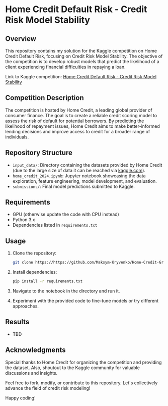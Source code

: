 # Home Credit Default Risk - Credit Risk Model Stability

## Overview

This repository contains my solution for the Kaggle competition on Home Credit Default Risk, focusing on Credit Risk Model Stability. The objective of the competition is to develop robust models that predict the likelihood of a client experiencing financial difficulties in repaying a loan.

Link to Kaggle competition: [Home Credit Default Risk - Credit Risk Model Stability](https://www.kaggle.com/competitions/home-credit-credit-risk-model-stability)

## Competition Description

The competition is hosted by Home Credit, a leading global provider of consumer finance. The goal is to create a reliable credit scoring model to assess the risk of default for potential borrowers. By predicting the likelihood of repayment issues, Home Credit aims to make better-informed lending decisions and improve access to credit for a broader range of individuals.

## Repository Structure

- `input_data/`: Directory containing the datasets provided by Home Credit (due to the large size of data it can be reached via [kaggle.com](https://www.kaggle.com/)).
- `home_credit_2024.ipynb`: Jupyter notebook showcasing the data exploration, feature engineering, model development, and evaluation.
- `submissions/`: Final model predictions submitted to Kaggle.

## Requirements

- GPU (otherwise update the code with CPU instead)
- Python 3.x
- Dependencies listed in `requirements.txt`

## Usage

1. Clone the repository:

   ```bash
   git clone https://https://github.com/Maksym-Kryvenko/Home-Credit-Group---Credit-Risk-Model-Stability.git
2. Install dependencies:

   ```bash
   pip install -r requirements.txt
3. Navigate to the notebook in the directory and run it.
4. Experiment with the provided code to fine-tune models or try different approaches.

## Results
* TBD

## Acknowledgments
Special thanks to Home Credit for organizing the competition and providing the dataset. Also, shoutout to the Kaggle community for valuable discussions and insights.

Feel free to fork, modify, or contribute to this repository. Let's collectively advance the field of credit risk modeling!

Happy coding!
